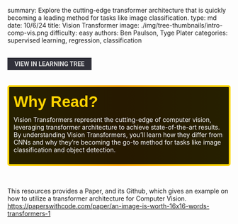 summary: Explore the cutting-edge transformer architecture that is quickly becoming a leading method for tasks like image classification.
type: md
date: 10/6/24
title: Vision Transformer
image: ./img/tree-thumbnails/intro-comp-vis.png
difficulty: easy
authors: Ben Paulson, Tyge Plater
categories: supervised learning, regression, classification

<br>
<a href='/learning-tree?node=64' style='
    background-color: #31313a;
    color: gainsboro;
    padding: 6px 16px;
    border: none
    border-radius: 4px;
    text-transform: uppercase;
    font-family: "Roboto", sans-serif;
    font-size: 1em;
    font-weight: bold;
    cursor: pointer;
    text-decoration: none;
    display: inline-block;'
>
  View in Learning Tree
</a>

<br>
<br>
<br>

<div style='
  position: relative;
  padding: 10px; 
  border-radius: 5px;
  background-color: rgba(0, 0, 0, 0.85); 
  border: 4px solid transparent;
  background-image: linear-gradient(90deg, rgba(0, 0, 0, 0.85), rgba(0, 0, 0, 0.85)), linear-gradient(90deg, gold, orange, gold);
  background-origin: border-box;
  background-clip: padding-box, border-box;
'>

<svg width='200' height='50' style='display: block; margin-bottom: 5px;'>
  <text x='0' y='35' font-size='35' font-family='Arial' font-weight='bold' fill='gold'>
    Why Read?
    <animate attributeName='fill' values='gold; orange; gold' dur='3s' repeatCount='indefinite' />
  </text>
</svg>

<p style='color: white; margin-top: 2px;'>Vision Transformers represent the cutting-edge of computer vision, leveraging transformer architecture to achieve state-of-the-art results. By understanding Vision Transformers, you’ll learn how they differ from CNNs and why they’re becoming the go-to method for tasks like image classification and object detection.</p>

</div>

<br/>

<br/>

This resources provides a Paper, and its Github, which gives an example on how to utilize a transformer architecture for Computer Vision.
<br/>
<a href='https://paperswithcode.com/paper/an-image-is-worth-16x16-words-transformers-1' style='color: white'>
https://paperswithcode.com/paper/an-image-is-worth-16x16-words-transformers-1
</a>


